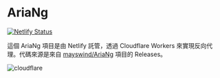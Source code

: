 # AriaNg

[![Netlify Status](https://api.netlify.com/api/v1/badges/1b9719dc-8800-4e6f-9c6e-bdcf6170104a/deploy-status)](https://app.netlify.com/sites/lmly9193-ariang/deploys)

這個 AriaNg 項目是由 Netlify 託管，透過 Cloudflare Workers 來實現反向代理。代碼來源是來自 [mayswind/AriaNg](https://github.com/mayswind/AriaNg) 項目的 Releases。

![cloudflare](https://www.cloudflare.com/img/logo-web-badges/cf-logo-on-white-bg.svg)
